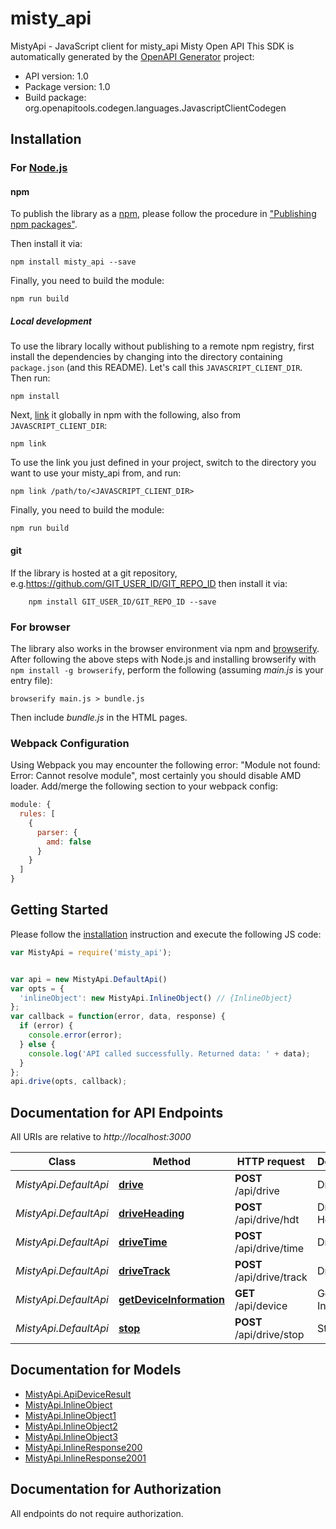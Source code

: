 # misty_api

MistyApi - JavaScript client for misty_api
Misty Open API
This SDK is automatically generated by the [OpenAPI Generator](https://openapi-generator.tech) project:

- API version: 1.0
- Package version: 1.0
- Build package: org.openapitools.codegen.languages.JavascriptClientCodegen

## Installation

### For [Node.js](https://nodejs.org/)

#### npm

To publish the library as a [npm](https://www.npmjs.com/), please follow the procedure in ["Publishing npm packages"](https://docs.npmjs.com/getting-started/publishing-npm-packages).

Then install it via:

```shell
npm install misty_api --save
```

Finally, you need to build the module:

```shell
npm run build
```

##### Local development

To use the library locally without publishing to a remote npm registry, first install the dependencies by changing into the directory containing `package.json` (and this README). Let's call this `JAVASCRIPT_CLIENT_DIR`. Then run:

```shell
npm install
```

Next, [link](https://docs.npmjs.com/cli/link) it globally in npm with the following, also from `JAVASCRIPT_CLIENT_DIR`:

```shell
npm link
```

To use the link you just defined in your project, switch to the directory you want to use your misty_api from, and run:

```shell
npm link /path/to/<JAVASCRIPT_CLIENT_DIR>
```

Finally, you need to build the module:

```shell
npm run build
```

#### git

If the library is hosted at a git repository, e.g.https://github.com/GIT_USER_ID/GIT_REPO_ID
then install it via:

```shell
    npm install GIT_USER_ID/GIT_REPO_ID --save
```

### For browser

The library also works in the browser environment via npm and [browserify](http://browserify.org/). After following
the above steps with Node.js and installing browserify with `npm install -g browserify`,
perform the following (assuming *main.js* is your entry file):

```shell
browserify main.js > bundle.js
```

Then include *bundle.js* in the HTML pages.

### Webpack Configuration

Using Webpack you may encounter the following error: "Module not found: Error:
Cannot resolve module", most certainly you should disable AMD loader. Add/merge
the following section to your webpack config:

```javascript
module: {
  rules: [
    {
      parser: {
        amd: false
      }
    }
  ]
}
```

## Getting Started

Please follow the [installation](#installation) instruction and execute the following JS code:

```javascript
var MistyApi = require('misty_api');


var api = new MistyApi.DefaultApi()
var opts = {
  'inlineObject': new MistyApi.InlineObject() // {InlineObject} 
};
var callback = function(error, data, response) {
  if (error) {
    console.error(error);
  } else {
    console.log('API called successfully. Returned data: ' + data);
  }
};
api.drive(opts, callback);

```

## Documentation for API Endpoints

All URIs are relative to *http://localhost:3000*

Class | Method | HTTP request | Description
------------ | ------------- | ------------- | -------------
*MistyApi.DefaultApi* | [**drive**](docs/DefaultApi.md#drive) | **POST** /api/drive | Drive
*MistyApi.DefaultApi* | [**driveHeading**](docs/DefaultApi.md#driveHeading) | **POST** /api/drive/hdt | Drive Heading
*MistyApi.DefaultApi* | [**driveTime**](docs/DefaultApi.md#driveTime) | **POST** /api/drive/time | Drive Time
*MistyApi.DefaultApi* | [**driveTrack**](docs/DefaultApi.md#driveTrack) | **POST** /api/drive/track | Drive Track
*MistyApi.DefaultApi* | [**getDeviceInformation**](docs/DefaultApi.md#getDeviceInformation) | **GET** /api/device | Get Device Information
*MistyApi.DefaultApi* | [**stop**](docs/DefaultApi.md#stop) | **POST** /api/drive/stop | Stop


## Documentation for Models

 - [MistyApi.ApiDeviceResult](docs/ApiDeviceResult.md)
 - [MistyApi.InlineObject](docs/InlineObject.md)
 - [MistyApi.InlineObject1](docs/InlineObject1.md)
 - [MistyApi.InlineObject2](docs/InlineObject2.md)
 - [MistyApi.InlineObject3](docs/InlineObject3.md)
 - [MistyApi.InlineResponse200](docs/InlineResponse200.md)
 - [MistyApi.InlineResponse2001](docs/InlineResponse2001.md)


## Documentation for Authorization

All endpoints do not require authorization.
